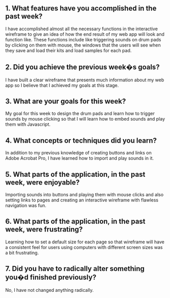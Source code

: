 ## 1. What features have you accomplished in the past week?

I have accomplished almost all the necessary functions in the interactive wireframe to give an idea of how the end result of my web app will look and function like.
These functions include like triggering sounds on drum pads by clicking on them with mouse, the windows that the users will see when they save and load their kits and load samples for each pad.

## 2. Did you achieve the previous week�s goals?

I have built a clear wireframe that presents much information about my web app so I believe that I achieved my goals at this stage.

## 3. What are your goals for this week?

My goal for this week to design the drum pads and learn how to trigger sounds by mouse clicking so that I will learn how to embed sounds and play them with Javascript.

## 4. What concepts or techniques did you learn?

In addition to my previous knowledge of creating buttons and links on Adobe Acrobat Pro, I have learned how to import and play sounds in it.

## 5. What parts of the application, in the past week, were enjoyable?

Importing sounds into buttons and playing them with mouse clicks and also setting links to pages and creating an interactive wireframe with flawless navigation was fun.

## 6. What parts of the application, in the past week, were frustrating?

Learning how to set a default size for each page so that wireframe will have a consistent feel for users using computers with different screen sizes was a bit frustrating.

## 7. Did you have to radically alter something you�d finished previously?

No, I have not changed anything radically.